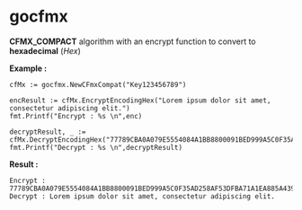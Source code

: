 # gocfmx
**CFMX_COMPACT** algorithm with an encrypt function to convert to **hexadecimal** (_Hex_)


**Example :**
```
cfMx := gocfmx.NewCFmxCompat("Key123456789")

encResult := cfMx.EncryptEncodingHex("Lorem ipsum dolor sit amet, consectetur adipiscing elit.")
fmt.Printf("Encrypt : %s \n",enc)

decryptResult, _ := cfMx.DecryptEncodingHex("77789CBA0A079E5554084A1BB8800091BED999A5C0F35AD258AF53DFBA71A1EA885A439A93A26ED69C7A968E8E6A75BA5D51DF9988A28B48")
fmt.Printf("Decrypt : %s \n",decryptResult)
```

**Result :**
```
Encrypt : 77789CBA0A079E5554084A1BB8800091BED999A5C0F35AD258AF53DFBA71A1EA885A439A93A26ED69C7A968E8E6A75BA5D51DF9988A28B48
Decrypt : Lorem ipsum dolor sit amet, consectetur adipiscing elit.
```

